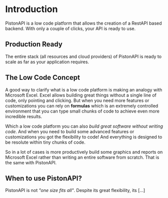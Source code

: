 # Introduction

PistonAPI is a low code platform that allows the creation of a RestAPI based backend. With only a couple of clicks, your API is ready to use.

## Production Ready

The entire stack (all resources and cloud providers) of PistonAPI is ready to scale as far as your application requires.

## The Low Code Concept

A good way to clarify what is a low code platform is making an analogy with Microsoft Excel. Excel allows building great things without a single line of code, only pointing and clicking. But when you need more features or customizations you can rely on **formulas** which is an extremely controlled environment that you can type small chunks of code to achieve even more incredible results.

Which a low code platform you can also *build great software without writing code*. And when you need to build some advanced features or customizations you got the flexibility to code! And everything is designed to be resolute within tiny chunks of code.

So in a lot of cases is more productively build some graphics and reports on Microsoft Excel rather than writing an entire software from scratch. That is the same with PistonAPI.

## When to use PistonAPI?

PistonAPI is not *"one size fits all"*. Despite its great flexibility, its [...] 